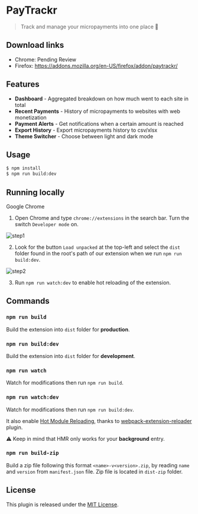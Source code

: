 # PayTrackr

> Track and manage your micropayments into one place 🎉

## Download links

- Chrome: Pending Review
- Firefox: https://addons.mozilla.org/en-US/firefox/addon/paytrackr/

## Features

- **Dashboard** - Aggregated breakdown on how much went to each site in total
- **Recent Payments** - History of micropayments to websites with web monetization
- **Payment Alerts** - Get notifications when a certain amount is reached
- **Export History** - Export micropayments history to csv/xlsx
- **Theme Switcher** - Choose between light and dark mode

## Usage

```bash
$ npm install
$ npm run build:dev
```

## Running locally

Google Chrome

1. Open Chrome and type `chrome://extensions` in the search bar. Turn the switch `Developer mode` on.

![step1](https://i.imgur.com/oErOjET.png)

2. Look for the button `Load unpacked` at the top-left and select the `dist` folder found in the root's path of our extension when we run `npm run build:dev`.

![step2](https://i.imgur.com/mPlfKxK.png)

3. Run `npm run watch:dev` to enable hot reloading of the extension.

## Commands

### `npm run build`

Build the extension into `dist` folder for **production**.

### `npm run build:dev`

Build the extension into `dist` folder for **development**.

### `npm run watch`

Watch for modifications then run `npm run build`.

### `npm run watch:dev`

Watch for modifications then run `npm run build:dev`.

It also enable [Hot Module Reloading](https://webpack.js.org/concepts/hot-module-replacement), thanks to [webpack-extension-reloader](https://github.com/rubenspgcavalcante/webpack-extension-reloader) plugin.

:warning: Keep in mind that HMR only works for your **background** entry.

### `npm run build-zip`

Build a zip file following this format `<name>-v<version>.zip`, by reading `name` and `version` from `manifest.json` file.
Zip file is located in `dist-zip` folder.

## License

This plugin is released under the [MIT License](LICENSE.md).
